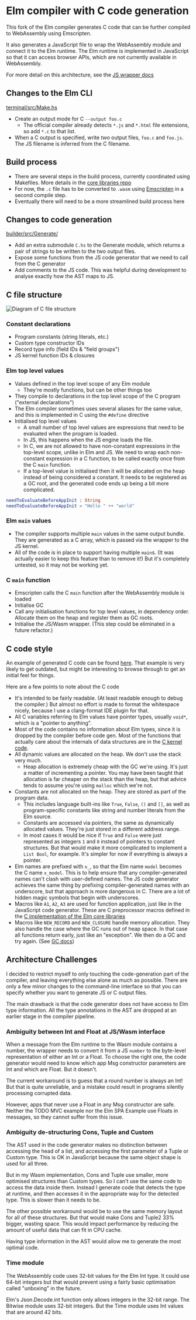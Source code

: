 # Elm compiler with C code generation

This fork of the Elm compiler generates C code that can be further compiled to WebAssembly using Emscripten.

It also generates a JavaScript file to wrap the WebAssembly module and connect it to the Elm runtime. The Elm runtime is implemented in JavaScript so that it can access browser APIs, which are not currently available in WebAssembly.

For more detail on this architecture, see the [JS wrapper docs](./wrapper.md)

## Changes to the Elm CLI

[terminal/src/Make.hs](https://github.com/brian-carroll/elm-compiler/blob/master/terminal/src/Make.hs)

- Create an output mode for C `--output foo.c`
  - The official compiler already detects `*.js` and `*.html` file extensions, so add `*.c` to that list.
- When a C output is specified, write _two_ output files, `foo.c` and `foo.js`. The JS filename is inferred from the C filename.

## Build process

- There are several steps in the build process, currently coordinated using Makefiles. More details in the [core libraries repo](https://github.com/brian-carroll/elm_c_wasm)
- For now, the `.c` file has to be converted to `.wasm` using [Emscripten](https://emscripten.org/docs/getting_started/downloads.html) in a second compile step.
- Eventually there will need to be a more streamlined build process here

## Changes to code generation

[builder/src/Generate/](https://github.com/brian-carroll/elm-compiler/tree/master/compiler/src/Generate)

- Add an extra submodule `C.hs` to the Generate module, which returns a pair of strings to be written to the two output files.
- Expose some functions from the JS code generator that we need to call from the C generator
- Add comments to the JS code. This was helpful during development to analyse exactly how the AST maps to JS.

## C file structure

![Diagram of C file structure](./docs/images/c-file-structure.png)

### Constant declarations

- Program constants (string literals, etc.)
- Custom type constructor IDs
- Record type info (field IDs & "field groups")
- JS kernel function IDs & closures

### Elm top level values

- Values defined in the top level scope of any Elm module
  - They're mostly functions, but can be other things too
- They compile to declarations in the top level scope of the C program ("external declarations")
- The Elm compiler sometimes uses several aliases for the same value, and this is implemented in C using the `#define` directive
- Initialised top level values
  - A small number of top level values are expressions that need to be evaluated when the program is loaded.
  - In JS, this happens when the JS engine loads the file.
  - In C, we are not allowed to have non-constant expressions in the top-level scope, unlike in Elm and JS. We need to wrap each non-constant expression in a C function, to be called exactly once from the C `main` function.
  - If a top-level value is initialised then it will be allocated on the heap instead of being considered a constant. It needs to be registered as a GC root, and the generated code ends up being a bit more complicated.

```elm
needToEvaluateBeforeAppInit : String
needToEvaluateBeforeAppInit = "Hello " ++ "world"
```

### Elm `main` values

- The compiler supports multiple `main` values in the same output bundle. They are generated as a C array, which is passed via the wrapper to the JS kernel.
- All of the code is in place to support having multiple `main`s. (It was actually easier to keep this feature than to remove it!) But it's completely untested, so it may not be working yet.

### C `main` function

- Emscripten calls the C `main` function after the WebAssembly module is loaded
- Initialise GC
- Call any initialisation functions for top level values, in dependency order. Allocate them on the heap and register them as GC roots.
- Initialise the JS/Wasm wrapper. (This step could be eliminated in a future refactor.)

## C code style

An example of generated C code can be found [here](https://github.com/brian-carroll/elm-compiler/blob/master/test/cycle/hand_edited.c). That example is very likely to get outdated, but might be interesting to browse through to get an initial feel for things.

Here are a few points to note about the C code

- It's intended to be fairly readable. (At least readable enough to debug the compiler.) But almost no effort is made to format the whitespace nicely, because I use a clang-format IDE plugin for that.
- All C variables referring to Elm values have pointer types, usually `void*`, which is a "pointer to anything".
- Most of the code contains no information about Elm types, since it is dropped by the compiler before code gen. Most of the functions that actually care about the internals of data structures are in the [C kernel code](https://github.com/brian-carroll/elm_c_wasm/tree/56d504434aa5a43d0f052f37d4a2006b3efb1893).
- All dynamic values are allocated on the heap. We don't use the stack very much.
  - Heap allocation is extremely cheap with the GC we're using. It's just a matter of incrementing a pointer. You may have been taught that allocation is far cheaper on the stack than the heap, but that advice tends to assume you're using `malloc` which we're not.
- Constants are not allocated on the heap. They are stored as part of the program data.
  - This includes language built-ins like `True`, `False`, `()` and `[]`, as well as program-specific constants like string and number literals from the Elm source.
  - Constants are accessed via pointers, the same as dynamically allocated values. They're just stored in a different address range.
  - In most cases it would be nice if `True` and `False` were just represented as integers `1` and `0` instead of pointers to constant structures. But that would make it more complicated to implement a `List Bool`, for example. It's simpler for now if everything is always a pointer.
- Elm names are prefixed with `x_`, so that the Elm name `model` becomes the C name `x_model`. This is to help ensure that any compiler-generated names can't clash with user-defined names. The JS code generator achieves the same thing by prefixing compiler-generated names with an underscore, but that approach is more dangerous in C. There are a lot of hidden magic symbols that begin with underscores.
- Macros like `A1`, `A2`, `A3` are used for function application, just like in the JavaScript code generator. These are C preprocessor macros defined in the [C implementation of the Elm core libraries](https://github.com/brian-carroll/elm_c_wasm/blob/fa096c3516fafdcc88c2047744dc686e05cd3cd2/src/kernel/utils.h)
- Macros like `NEW_RECORD` and `NEW_CLOSURE` handle memory allocation. They also handle the case where the GC runs out of heap space. In that case all functions return early, just like an "exception". We then do a GC and try again. (See [GC docs](https://github.com/brian-carroll/elm_c_wasm/blob/fa096c3516fafdcc88c2047744dc686e05cd3cd2/docs/gc.md))

## Architecture Challenges

I decided to restrict myself to only touching the code-generation part of the compiler, and leaving everything else alone as much as possible. There are only a few minor changes to the command-line interface so that you can specify whether you want to generate JS or C output files.

The main drawback is that the code generator does not have access to Elm type information. All the type annotations in the AST are dropped at an earlier stage in the compiler pipeline.

### Ambiguity between Int and Float at JS/Wasm interface

When a message from the Elm runtime to the Wasm module contains a number, the wrapper needs to convert it from a JS `number` to the byte-level representation of either an Int or a Float. To choose the right one, the code generator would need to know which app Msg constructor parameters are Int and which are Float. But it doesn't.

The current workaround is to guess that a round number is always an Int! But that is quite unreliable, and a mistake could result in programs silently processing corrupted data.

However, apps that never use a Float in any Msg constructor are safe. Neither the TODO MVC example nor the Elm SPA Example use Floats in messages, so they cannot suffer from this issue.

### Ambiguity de-structuring Cons, Tuple and Custom

The AST used in the code generator makes no distinction between accessing the head of a list, and accessing the first parameter of a Tuple or Custom type. This is OK in JavaScript because the same object shape is used for all three.

But in my Wasm implementation, Cons and Tuple use smaller, more optimised structures than Custom types. So I can't use the same code to access the data inside them. Instead I generate code that detects the type at runtime, and then accesses it in the appropriate way for the detected type. This is slower than it needs to be.

The other possible workaround would be to use the same memory layout for all of these structures. But that would make Cons and Tuple2 33% bigger, wasting space. This would impact performance by reducing the amount of useful data that can fit in CPU cache.

Having type information in the AST would allow me to generate the most optimal code.

### Time module

The WebAssembly code uses 32-bit values for the Elm Int type. It could use 64-bit integers but that would prevent using a fairly basic optimisation called "unboxing" in the future.

Elm's Json.Decode.int function only allows integers in the 32-bit range. The Bitwise module uses 32-bit integers. But the Time module uses Int values that are around 42 bits.


&nbsp;
